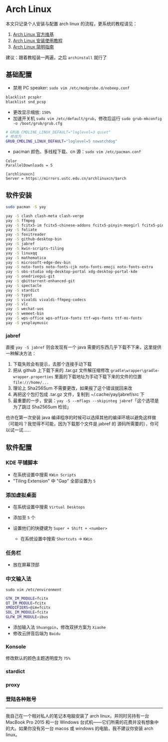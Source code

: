 # Arch Linux

本文只记录个人安装与配置 arch linux 的流程，更系统的教程请见：

1. [Arch Linux 官方维基](https://wiki.archlinux.org/)
2. [Arch Linux 安装使用教程](https://archlinuxstudio.github.io/ArchLinuxTutorial/#/)
3. [Arch Linux 简明指南](https://arch.icekylin.online)

建议：跟着教程装一两遍，之后 `archinstall` 就行了

## 基础配置

- 禁用 PC speaker: `sudo vim /etc/modprobe.d/nobeep.conf`
```bash
blacklist pcspkr
blacklist snd_pcsp
```
- 更改显示缩放: `150%`
- 加速开关机 `sudo vim /etc/default/grub`，修改后运行 `sudo grub-mkconfig -o /boot/grub/grub.cfg`
```bash
# GRUB_CMDLINE_LINUX_DEFAULT="loglevel=3 quiet"
# 修改为
GRUB_CMDLINE_LINUX_DEFAULT="loglevel=5 nowatchdog"
```
- pacman 颜色、多线程下载、cn 源：`sudo vim /etc/pacman.conf`
```
Color
ParallelDownloads = 5

[archlinuxcn]
Server = https://mirrors.ustc.edu.cn/archlinuxcn/$arch
```

## 软件安装

```bash
sudo pacman -S yay

yay -S clash clash-meta clash-verge
yay -S ffmpeg
yay -S fcitx5-im fcitx5-chinese-addons fcitx5-pinyin-moegirl fcitx5-pinyin-zhwiki fcitx5-pinyin-custom-pinyin-dictionary
yay -S foliate
yay -S foxitreader
yay -S github-desktop-bin
yay -S jabref
yay -S kwin-scripts-tiling
yay -S linuxqq
yay -S mathematica
yay -S microsoft-edge-dev-bin
yay -S noto-fonts noto-fonts-cjk noto-fonts-emoji noto-fonts-extra
yay -S obs-studio xdg-desktop-portal xdg-desktop-portal-kde
yay -S onedrivegui-git
yay -S qbittorrent-enhanced-git
yay -S spectacle
yay -S stardict
yay -S typst
yay -S vivaldi vivaldi-ffmpeg-codecs
yay -S vlc
yay -S wechat-uos
yay -S wemeet-bin
yay -S wps-office wps-office-fonts ttf-wps-fonts ttf-ms-fonts
yay -S yesplaymusic
```

### jabref

直接 `yay -S jabref` 则会发现有一个 java 需要的东西几乎下载不下来，这里提供一种解决方法：

1. 下载失败会有提示，去那个连接手动下载
2. 把从 github 上下载下来的 .tar.gz 文件解压缩修改 `gradle\wrapper\gradle-wrapper.properties` 里面的下载地址为手动下载下来的文件的位置 `file:///home/...`
3. 理论上 Sha256Sum 不需要更改，如果报了这个错误就回来改
4. 再把这个包打包成 .tar.gz 文件，复制到 ~/.cache/yay/jabref/src 下
5. 最重要的一步，安装：`yay -S --mflags --skipinteg jabref`「这个选项是为了跳过 Sha256Sum 检验」

也许在第一次安装 java 编译程序的时候可以选择其他的编译环境以避免这样做（可能吗？我觉得不可能，因为下载那个文件是 jabref 的 源码所需要的），你可以试一试……

## 软件配置

### KDE 平铺脚本

- 在系统设置中搜索 `KWin Scripts`
- "Tiling Extension" 中 "Gap" 全部设置为 `5`

### 添加虚拟桌面

- 在系统设置中搜索 `Virtual Desktops`
- 添加至 `5` 个
- 设置他们的快捷键为 `Super + Shift + <number>`
  
  - 在系统设置中搜索 `Shortcuts` -> `KWin`

### 任务栏

- 放在屏幕顶部

### 中文输入法

`sudo vim /etc/environment`

```bash
GTK_IM_MODULE=fcitx
QT_IM_MODULE=fcitx
XMODIFIERS=@im=fcitx
SDL_IM_MODULE=fcitx
GLFW_IM_MODULE=ibus
```

- 添加输入法 `Shuangpin`，修改双拼方案为 `Xiaohe`
- 修改云拼音后端为 `Baidu`

### Konsole

修改默认的颜色主题透明度为 `75%`

### stardict

### proxy

### 登陆各种账号

---

我自己在一个相对私人的笔记本电脑安装了 arch linux，并同时另持有一台 MacBook Pro 2015 和一台 Windows 台式机——它们所需的花费并没有想象中的大。如果你没有另一台 macos 或 windows 的电脑，我不建议你安装 arch linux。
